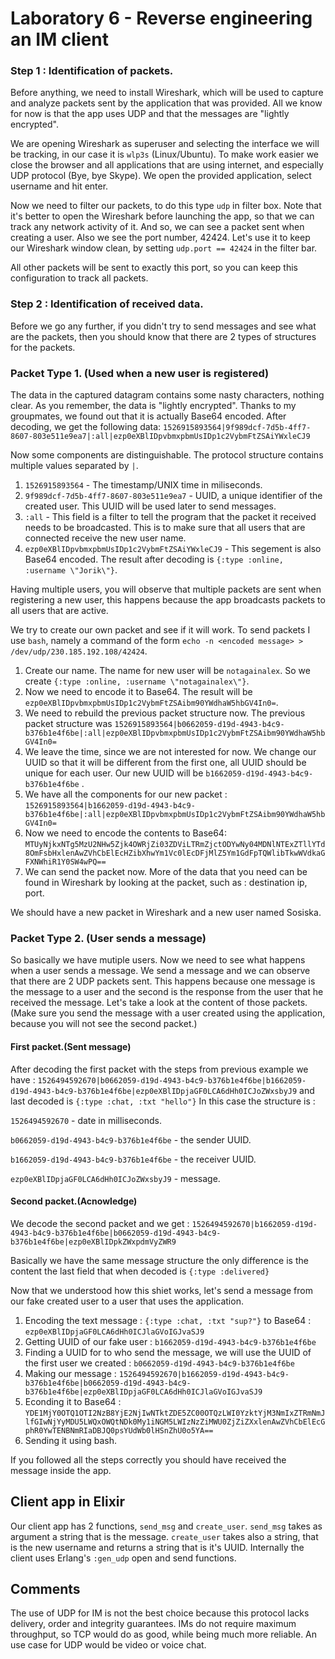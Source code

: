 # Laboratory 6 - Reverse engineering an IM client

### Step 1 : Identification of packets.
Before anything, we need to install Wireshark, which will be used to capture and analyze packets sent by the application that was provided. All we know for now is that the app uses UDP and that the messages are "lightly encrypted".

We are opening Wireshark as superuser and selecting the interface we will be tracking, in our case it is `wlp3s` (Linux/Ubuntu). 
To make work easier we close the browser and all applications that are using internet, and especially UDP protocol (Bye, bye Skype).
We open the provided application, select username and hit enter.

Now we need to filter our packets, to do this type `udp` in filter box. 
Note that it's better to open the Wireshark before launching the app, so that we can track any network activity of it.
And so, we can see a packet sent when creating a user. Also we see the port number, 42424. Let's use it to keep our Wireshark window clean, by setting `udp.port == 42424` in the filter bar.

All other packets will be sent to exactly this port, so you can keep this configuration to track all packets.

### Step 2 : Identification of received data.
Before we go any further, if you didn't try to send messages and see what are the packets, then you should know that there are 2 types of structures for the packets.

### Packet Type 1. (Used when a new user is registered)

The data in the captured datagram contains some nasty characters, nothing clear. As you remember, the data is "lightly encrypted". Thanks to my groupmates, we found out that it is actually Base64 encoded. After decoding, we get the following data: `1526915893564|9f989dcf-7d5b-4ff7-8607-803e511e9ea7|:all|ezp0eXBlIDpvbmxpbmUsIDp1c2VybmFtZSAiYWxleCJ9`

Now some components are distinguishable. The protocol structure contains multiple values separated by `|`.
1. `1526915893564` - The timestamp/UNIX time in miliseconds.
2. `9f989dcf-7d5b-4ff7-8607-803e511e9ea7` - UUID, a unique identifier of the created user. This UUID will be used later to send messages.
3. `:all` - This field is a filter to tell the program that the packet it received needs to be broadcasted. This is to make sure that all users that are connected receive the new user name.
4. `ezp0eXBlIDpvbmxpbmUsIDp1c2VybmFtZSAiYWxleCJ9` - This segement is also Base64 encoded. The result after decoding is `{:type :online, :username \"Jorik\"}`.

Having multiple users, you will observe that multiple packets are sent when registering a new user, this happens because the app broadcasts packets to all users that are active.

We try to create our own packet and see if it will work.
To send packets I use `bash`, namely a command of the form `echo -n <encoded message> > /dev/udp/230.185.192.108/42424`.

1. Create our name. The name for new user will be `notagainalex`. So we create `{:type :online, :username \"notagainalex\"}`.
2. Now we need to encode it to Base64. The result will be `ezp0eXBlIDpvbmxpbmUsIDp1c2VybmFtZSAibm90YWdhaW5hbGV4In0=`.
3. We need to rebuild the previous packet structure now. The previous packet structure was `1526915893564|b0662059-d19d-4943-b4c9-b376b1e4f6be|:all|ezp0eXBlIDpvbmxpbmUsIDp1c2VybmFtZSAibm90YWdhaW5hbGV4In0=`
4. We leave the time, since we are not interested for now. We change our UUID so that it will be different from the first one, all UUID should be unique for each user. Our new UUID will be `b1662059-d19d-4943-b4c9-b376b1e4f6be` .
5. We have all the components for our new packet : `1526915893564|b1662059-d19d-4943-b4c9-b376b1e4f6be|:all|ezp0eXBlIDpvbmxpbmUsIDp1c2VybmFtZSAibm90YWdhaW5hbGV4In0=`
6. Now we need to encode the contents to Base64: `MTUyNjkxNTg5MzU2NHw5Zjk4OWRjZi03ZDViLTRmZjctODYwNy04MDNlNTExZTllYTd8OmFsbHxlenAwZVhCbElEcHZibXhwYm1Vc0lEcDFjMlZ5Ym1GdFpTQWlibTkwWVdkaGFXNWhiR1Y0SW4wPQ==`
7. We can send the packet now. More of the data that you need can be found in Wireshark by looking at the packet, such as : destination ip, port.

We should have a new packet in Wireshark and a new user named Sosiska.

### Packet Type 2. (User sends a message)
So basically we have mutiple users. Now we need to see what happens when a user sends a message. We send a message and we can observe that there are 2 UDP packets sent. This happens because one message is the message to a user and the second is the response from the user that he received the message. Let's take a look at the content of those packets. (Make sure you send the message with a user created using the application, because you will not see the second packet.)

#### First packet.(Sent message)
After decoding the first packet with the steps from previous example we have : `1526494592670|b0662059-d19d-4943-b4c9-b376b1e4f6be|b1662059-d19d-4943-b4c9-b376b1e4f6be|ezp0eXBlIDpjaGF0LCA6dHh0ICJoZWxsbyJ9` and last decoded is `{:type :chat, :txt "hello"}` In this case the structure is : 

`1526494592670` - date in milliseconds.

`b0662059-d19d-4943-b4c9-b376b1e4f6be` - the sender UUID.

`b1662059-d19d-4943-b4c9-b376b1e4f6be` - the receiver UUID.

`ezp0eXBlIDpjaGF0LCA6dHh0ICJoZWxsbyJ9` - message.

#### Second packet.(Acnowledge)
We decode the second packet and we get : `1526494592670|b1662059-d19d-4943-b4c9-b376b1e4f6be|b0662059-d19d-4943-b4c9-b376b1e4f6be|ezp0eXBlIDpkZWxpdmVyZWR9`

Basically we have the same message structure the only difference is the content the last field that when decoded is `{:type :delivered}`

Now that we understood how this shiet works, let's send a message from our fake created user to a user that uses the application. 

1. Encoding the text message : `{:type :chat, :txt "sup?"}` to Base64 : `ezp0eXBlIDpjaGF0LCA6dHh0ICJlaGVoIGJvaSJ9`
2. Getting UUID of our fake user : `b1662059-d19d-4943-b4c9-b376b1e4f6be`
3. Finding a UUID for to who send the message, we will use the UUID of the first user we created : `b0662059-d19d-4943-b4c9-b376b1e4f6be`
4. Making our message : `1526494592670|b1662059-d19d-4943-b4c9-b376b1e4f6be|b0662059-d19d-4943-b4c9-b376b1e4f6be|ezp0eXBlIDpjaGF0LCA6dHh0ICJlaGVoIGJvaSJ9`
5. Econding it to Base64 : `YDE1MjY0OTQ1OTI2NzB8YjE2NjIwNTktZDE5ZC00OTQzLWI0YzktYjM3NmIxZTRmNmJlfGIwNjYyMDU5LWQxOWQtNDk0My1iNGM5LWIzNzZiMWU0ZjZiZXxlenAwZVhCbElEcGphR0YwTENBNmRIaDBJQ0psYUdWb0lHSnZhU0o5YA==`
6. Sending it using bash.

If you followed all the steps correctly you should have received the message inside the app.

## Client app in Elixir

Our client app has 2 functions, `send_msg` and `create_user`. `send_msg` takes as argument a string that is the message. `create_user` takes also a string, that is the new username and returns a string that is it's UUID.
Internally the client uses Erlang's `:gen_udp` open and send functions.

## Comments

The use of UDP for IM is not the best choice because this protocol lacks delivery, order and integrity guarantees. IMs do not require maximum throughput, so TCP would do as good, while being much more reliable.
An use case for UDP would be video or voice chat.
